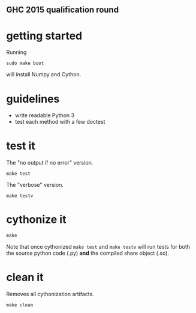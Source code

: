 ## GHC 2015 qualification round

# getting started

Running

	sudo make boot

will install Numpy and Cython.

# guidelines

  - write readable Python 3
  - test each method with a few doctest

# test it

The "no output if no error" version.

	make test

The "verbose" version.

	make testv

# cythonize it

	make

Note that once cythonized `make test` and `make testv` will run tests for both
the source python code (.py) **and** the compiled share object (.so).

# clean it

Removes all cythonization artifacts.

	make clean
